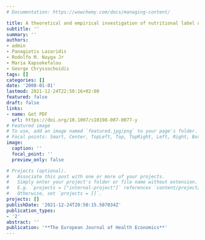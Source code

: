 ```yaml
---
# Documentation: https://wowchemy.com/docs/managing-content/

title: A theoretical and empirical investigation of nutritional label use
subtitle: ''
summary: ''
authors:
- admin
- Panagiotis Lazaridis
- Rodolfo M. Nayga Jr
- Maria Kapsokefalou
- George Chryssochoidis
tags: []
categories: []
date: '2008-01-01'
lastmod: 2021-12-24T22:50:16+02:00
featured: false
draft: false
links: 
- name: Get PDF
  url: https://doi.org/10.1007/s10198-007-0077-y
# Featured image
# To use, add an image named `featured.jpg/png` to your page's folder.
# Focal points: Smart, Center, TopLeft, Top, TopRight, Left, Right, BottomLeft, Bottom, BottomRight.
image:
  caption: ''
  focal_point: ''
  preview_only: false

# Projects (optional).
#   Associate this post with one or more of your projects.
#   Simply enter your project's folder or file name without extension.
#   E.g. `projects = ["internal-project"]` references `content/project/deep-learning/index.md`.
#   Otherwise, set `projects = []`.
projects: []
publishDate: '2021-12-24T20:50:15.507034Z'
publication_types:
- '2'
abstract: ''
publication: '**The European Journal of Health Economics**'
---
```

